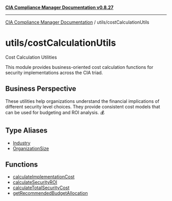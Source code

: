 [**CIA Compliance Manager Documentation v0.8.27**](../../README.md)

***

[CIA Compliance Manager Documentation](../../modules.md) / utils/costCalculationUtils

# utils/costCalculationUtils

Cost Calculation Utilities

This module provides business-oriented cost calculation functions for
security implementations across the CIA triad.

## Business Perspective

These utilities help organizations understand the financial implications
of different security level choices. They provide consistent cost models
that can be used for budgeting and ROI analysis. 💰

## Type Aliases

- [Industry](type-aliases/Industry.md)
- [OrganizationSize](type-aliases/OrganizationSize.md)

## Functions

- [calculateImplementationCost](functions/calculateImplementationCost.md)
- [calculateSecurityROI](functions/calculateSecurityROI.md)
- [calculateTotalSecurityCost](functions/calculateTotalSecurityCost.md)
- [getRecommendedBudgetAllocation](functions/getRecommendedBudgetAllocation.md)
